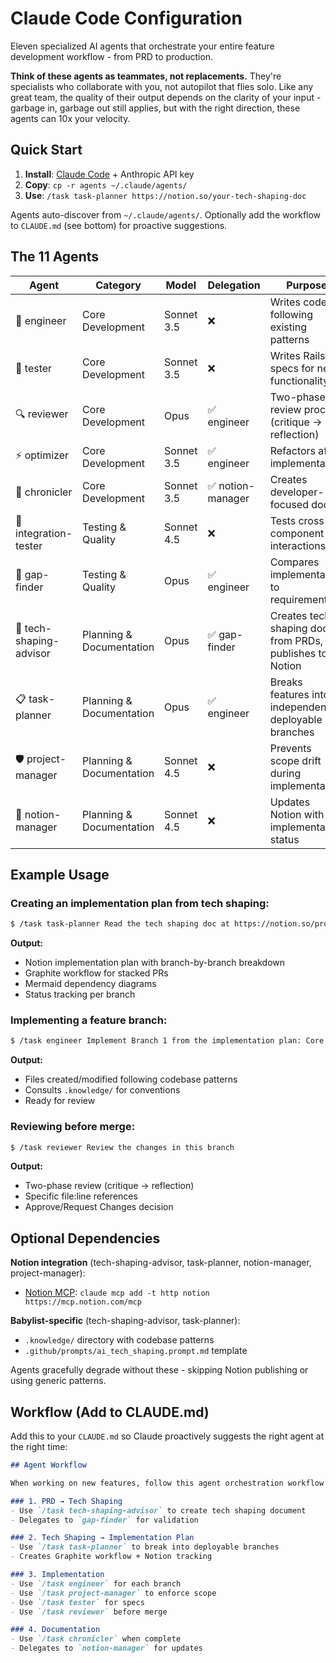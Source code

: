 # Claude Code Configuration

Eleven specialized AI agents that orchestrate your entire feature development workflow - from PRD to production.

**Think of these agents as teammates, not replacements.** They're specialists who collaborate with you, not autopilot that flies solo. Like any great team, the quality of their output depends on the clarity of your input - garbage in, garbage out still applies, but with the right direction, these agents can 10x your velocity.

## Quick Start

1. **Install**: [Claude Code](https://docs.claude.com/en/docs/claude-code) + Anthropic API key
2. **Copy**: `cp -r agents ~/.claude/agents/`
3. **Use**: `/task task-planner https://notion.so/your-tech-shaping-doc`

Agents auto-discover from `~/.claude/agents/`. Optionally add the workflow to `CLAUDE.md` (see bottom) for proactive suggestions.

## The 11 Agents

| Agent | Category | Model | Delegation | Purpose |
|-------|----------|-------|------------|---------|
| 🔨 engineer | Core Development | Sonnet 3.5 | ❌ | Writes code following existing patterns |
| 🧪 tester | Core Development | Sonnet 3.5 | ❌ | Writes Rails specs for new functionality |
| 🔍 reviewer | Core Development | Opus | ✅ engineer | Two-phase review process (critique → reflection) |
| ⚡ optimizer | Core Development | Sonnet 3.5 | ✅ engineer | Refactors after implementation |
| 📝 chronicler | Core Development | Sonnet 3.5 | ✅ notion-manager | Creates developer-focused docs |
| 🔌 integration-tester | Testing & Quality | Sonnet 4.5 | ❌ | Tests cross-component interactions |
| 🔎 gap-finder | Testing & Quality | Opus | ✅ engineer | Compares implementation to requirements |
| 🎨 tech-shaping-advisor | Planning & Documentation | Opus | ✅ gap-finder | Creates tech shaping docs from PRDs, publishes to Notion |
| 📋 task-planner | Planning & Documentation | Opus | ✅ engineer | Breaks features into independently deployable branches |
| 🛡️ project-manager | Planning & Documentation | Sonnet 4.5 | ❌ | Prevents scope drift during implementation |
| 🔄 notion-manager | Planning & Documentation | Sonnet 4.5 | ❌ | Updates Notion with implementation status |

## Example Usage

### Creating an implementation plan from tech shaping:
```bash
$ /task task-planner Read the tech shaping doc at https://notion.so/project/tech-shaping and create an implementation plan
```

**Output:**
- Notion implementation plan with branch-by-branch breakdown
- Graphite workflow for stacked PRs
- Mermaid dependency diagrams
- Status tracking per branch

### Implementing a feature branch:
```bash
$ /task engineer Implement Branch 1 from the implementation plan: Core Service
```

**Output:**
- Files created/modified following codebase patterns
- Consults `.knowledge/` for conventions
- Ready for review

### Reviewing before merge:
```bash
$ /task reviewer Review the changes in this branch
```

**Output:**
- Two-phase review (critique → reflection)
- Specific file:line references
- Approve/Request Changes decision

## Optional Dependencies

**Notion integration** (tech-shaping-advisor, task-planner, notion-manager, project-manager):
- [Notion MCP](https://mcp.notion.com/): `claude mcp add -t http notion https://mcp.notion.com/mcp`

**Babylist-specific** (tech-shaping-advisor, task-planner):
- `.knowledge/` directory with codebase patterns
- `.github/prompts/ai_tech_shaping.prompt.md` template

Agents gracefully degrade without these - skipping Notion publishing or using generic patterns.

## Workflow (Add to CLAUDE.md)

Add this to your `CLAUDE.md` so Claude proactively suggests the right agent at the right time:

```markdown
## Agent Workflow

When working on new features, follow this agent orchestration workflow:

### 1. PRD → Tech Shaping
- Use `/task tech-shaping-advisor` to create tech shaping document
- Delegates to `gap-finder` for validation

### 2. Tech Shaping → Implementation Plan
- Use `/task task-planner` to break into deployable branches
- Creates Graphite workflow + Notion tracking

### 3. Implementation
- Use `/task engineer` for each branch
- Use `/task project-manager` to enforce scope
- Use `/task tester` for specs
- Use `/task reviewer` before merge

### 4. Documentation
- Use `/task chronicler` when complete
- Delegates to `notion-manager` for updates
```
